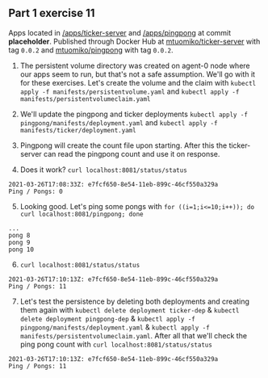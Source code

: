 ## Part 1 exercise 11

Apps located in [/apps/ticker-server](https://github.com/mtuomiko/kubernetes-devops/tree/main/apps/ticker-server) and [/apps/pingpong](https://github.com/mtuomiko/kubernetes-devops/tree/main/apps/pingpong) at commit **placeholder**. Published through Docker Hub at [mtuomiko/ticker-server](https://hub.docker.com/r/mtuomiko/ticker-server) with tag `0.0.2` and [mtuomiko/pingpong](https://hub.docker.com/r/mtuomiko/pingpong) with tag `0.0.2`.

1. The persistent volume directory was created on agent-0 node where our apps seem to run, but that's not a safe assumption. We'll go with it for these exercises. Let's create the volume and the claim with `kubectl apply -f manifests/persistentvolume.yaml` and `kubectl apply -f manifests/persistentvolumeclaim.yaml`

2. We'll update the pingpong and ticker deployments `kubectl apply -f pingpong/manifests/deployment.yaml` and `kubectl apply -f manifests/ticker/deployment.yaml`

3. Pingpong will create the count file upon starting. After this the ticker-server can read the pingpong count and use it on response.

4. Does it work? `curl localhost:8081/status/status`

```
2021-03-26T17:08:33Z: e7fcf650-8e54-11eb-899c-46cf550a329a
Ping / Pongs: 0
```

5. Looking good. Let's ping some pongs with `for ((i=1;i<=10;i++)); do curl localhost:8081/pingpong; done`

```
...
pong 8
pong 9
pong 10
```

6. `curl localhost:8081/status/status`

```
2021-03-26T17:10:13Z: e7fcf650-8e54-11eb-899c-46cf550a329a
Ping / Pongs: 11
```

7. Let's test the persistence by deleting both deployments and creating them again with `kubectl delete deployment ticker-dep` & `kubectl delete deployment pingpong-dep` & `kubectl apply -f pingpong/manifests/deployment.yaml` & `kubectl apply -f manifests/persistentvolumeclaim.yaml`. After all that we'll check the ping pong count with `curl localhost:8081/status/status`

```
2021-03-26T17:10:13Z: e7fcf650-8e54-11eb-899c-46cf550a329a
Ping / Pongs: 11
```
